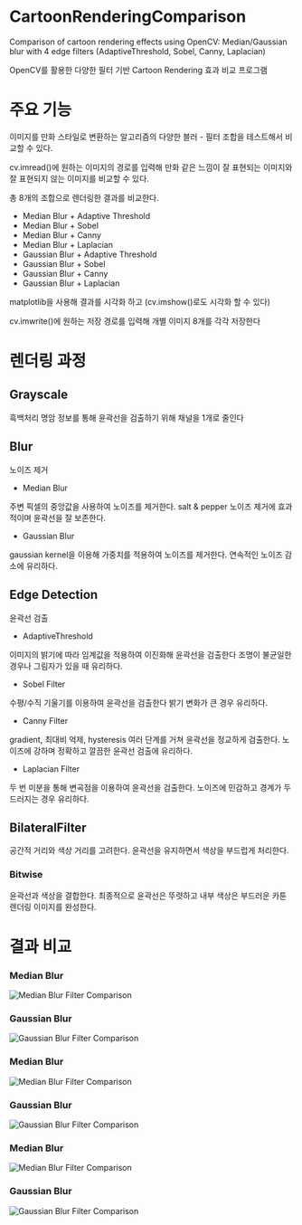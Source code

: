 # CartoonRenderingComparison
Comparison of cartoon rendering effects using OpenCV: Median/Gaussian blur with 4 edge filters (AdaptiveThreshold, Sobel, Canny, Laplacian)

OpenCV를 활용한 다양한 필터 기반 Cartoon Rendering 효과 비교 프로그램

# 주요 기능
이미지를 만화 스타일로 변환하는 알고리즘의 다양한 블러 - 필터 조합을 테스트해서 비교할 수 있다.

cv.imread()에 원하는 이미지의 경로를 입력해 만화 같은 느낌이 잘 표현되는 이미지와 잘 표현되지 않는 이미지를 비교할 수 있다.

총 8개의 조합으로 렌더링한 결과를 비교한다.
- Median Blur + Adaptive Threshold
- Median Blur + Sobel
- Median Blur + Canny
- Median Blur + Laplacian
- Gaussian Blur + Adaptive Threshold
- Gaussian Blur + Sobel
- Gaussian Blur + Canny
- Gaussian Blur + Laplacian

matplotlib을 사용해 결과를 시각화 하고 (cv.imshow()로도 시각화 할 수 있다)

cv.imwrite()에 원하는 저장 경로를 입력해 개별 이미지 8개를 각각 저장한다

# 렌더링 과정

## Grayscale
흑백처리
명암 정보를 통해 윤곽선을 검출하기 위해 채널을 1개로 줄인다

## Blur
노이즈 제거
- Median Blur

주변 픽셀의 중앙값을 사용하여 노이즈를 제거한다.
salt & pepper 노이즈 제거에 효과적이며 윤곽선을 잘 보존한다.

- Gaussian Blur

gaussian kernel을 이용해 가중치를 적용하여 노이즈를 제거한다.
연속적인 노이즈 감소에 유리하다.

## Edge Detection
윤곽선 검출
- AdaptiveThreshold

이미지의 밝기에 따라 임계값을 적용하여 이진화해 윤곽선을 검출한다
조명이 불균일한 경우나 그림자가 있을 때 유리하다.

- Sobel Filter

수평/수직 기울기를 이용하여 윤곽선을 검출한다
밝기 변화가 큰 경우 유리하다.

- Canny Filter

gradient, 최대비 억제, hysteresis 여러 단계를 거쳐 윤곽선을 정교하게 검출한다.
노이즈에 강하며 정확하고 깔끔한 윤곽선 검출에 유리하다.

- Laplacian Filter

두 번 미분을 통해 변곡점을 이용하여 윤곽선을 검출한다.
노이즈에 민감하고 경계가 두드러지는 경우 유리하다.

## BilateralFilter
공간적 거리와 색상 거리를 고려한다.
윤곽선을 유지하면서 색상을 부드럽게 처리한다.

### Bitwise
윤곽선과 색상을 결합한다.
최종적으로 윤곽선은 뚜렷하고 내부 색상은 부드러운 카툰 렌더링 이미지를 완성한다.

# 결과 비교
### Median Blur


![Median Blur Filter Comparison](./images/dragonball/MedianD.png)

### Gaussian Blur


![Gaussian Blur Filter Comparison](./images/dragonball/GaussianD.png)


### Median Blur


![Median Blur Filter Comparison](./images/elephant/MedianE.png)


### Gaussian Blur


![Gaussian Blur Filter Comparison](./images/elephant/GaussianE.png)


### Median Blur


![Median Blur Filter Comparison](./images/sketch/MedianS.png)


### Gaussian Blur


![Gaussian Blur Filter Comparison](./images/sketch/GaussianS.png)
